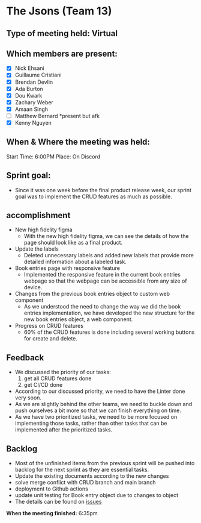 # The Jsons (Team 13)

## Type of meeting held: Virtual

## Which members are present:
- [x] Nick Ehsani
- [x] Guillaume Cristiani
- [x] Brendan Devlin
- [x] Ada Burton
- [x] Dou Kwark
- [x] Zachary Weber
- [x] Amaan Singh 
- [ ] Matthew Bernard *present but afk
- [x] Kenny Nguyen

## When & Where the meeting was held:  
Start Time: 6:00PM Place: On Discord

## Sprint goal:
- Since it was one week before the final product release week, our sprint goal was to implement the CRUD features as much as possible.

## accomplishment
- New high fidelity figma
  - With the new high fidelity figma, we can see the details of how the page should look like as a final product.
- Update the labels
  - Deleted unnecessary labels and added new labels that provide more detailed information about a labeled task.
- Book entries page with responsive feature
  - Implemented the responsive feature in the current book entries webpage so that the webpage can be accessible from any size of device.
- Changes from the previous book entries object to custom web component
  - As we understood the need to change the way we did the book entries implementation, we have developed the new structure for the new book entries object, a web component.
- Progress on CRUD features
  - 60% of the CRUD features is done including several working buttons for create and delete.
## Feedback
- We discussed the priority of our tasks: 
  1. get all CRUD features done
  2. get CI/CD done
- According to our discussed priority, we need to have the Linter done very soon.
- As we are slightly behind the other teams, we need to buckle down and push ourselves a bit more so that we can finish everything on time.
- As we have two prioritized tasks, we need to be more focused on implementing those tasks, rather than other tasks that can be implemented after the prioritized tasks.


## Backlog
- Most of the unfinished items from the previous sprint will be pushed into backlog for the next sprint as they are essential tasks.
- Update the existing documents according to the new changes
- solve merge conflict with CRUD branch and main branch
- deployment to Github actions
- update unit testing for Book entry object due to changes to object
- The details can be found on [issues](https://github.com/cse110-fa22-group13/cse110-fa22-group13/issues)

**When the meeting finished:** 6:35pm
